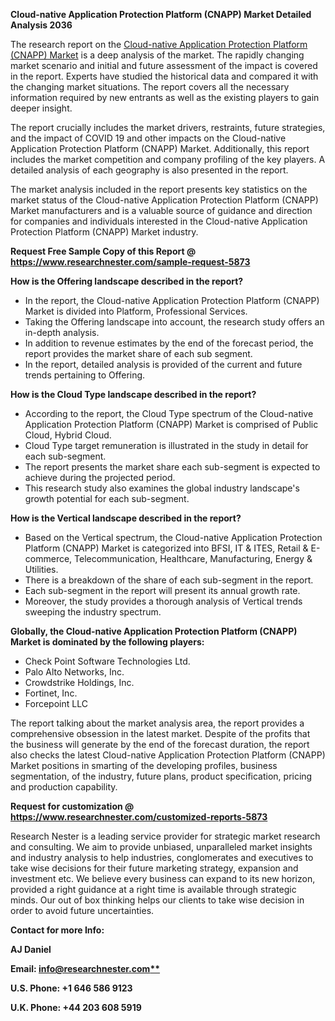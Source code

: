 ﻿**Cloud-native Application Protection Platform (CNAPP) Market Detailed Analysis 2036** 

The research report on the [Cloud-native Application Protection Platform (CNAPP) Market](https://www.researchnester.com/reports/cloud-native-application-protection-market/5873) is a deep analysis of the market. The rapidly changing market scenario and initial and future assessment of the impact is covered in the report. Experts have studied the historical data and compared it with the changing market situations. The report covers all the necessary information required by new entrants as well as the existing players to gain deeper insight.

The report crucially includes the market drivers, restraints, future strategies, and the impact of COVID 19 and other impacts on the Cloud-native Application Protection Platform (CNAPP) Market. Additionally, this report includes the market competition and company profiling of the key players. A detailed analysis of each geography is also presented in the report.

The market analysis included in the report presents key statistics on the market status of the Cloud-native Application Protection Platform (CNAPP) Market manufacturers and is a valuable source of guidance and direction for companies and individuals interested in the Cloud-native Application Protection Platform (CNAPP) Market industry.

**Request Free Sample Copy of this Report @ <https://www.researchnester.com/sample-request-5873>** 

**How is the Offering landscape described in the report?**

- In the report, the Cloud-native Application Protection Platform (CNAPP) Market is divided into Platform, Professional Services.
- Taking the Offering landscape into account, the research study offers an in-depth analysis.
- In addition to revenue estimates by the end of the forecast period, the report provides the market share of each sub segment.
- In the report, detailed analysis is provided of the current and future trends pertaining to Offering.

**How is the Cloud Type landscape described in the report?** 

- According to the report, the Cloud Type spectrum of the Cloud-native Application Protection Platform (CNAPP) Market is comprised of Public Cloud, Hybrid Cloud.
- Cloud Type target remuneration is illustrated in the study in detail for each sub-segment.
- The report presents the market share each sub-segment is expected to achieve during the projected period.
- This research study also examines the global industry landscape's growth potential for each sub-segment.

**How is the Vertical landscape described in the report?** 

- Based on the Vertical spectrum, the Cloud-native Application Protection Platform (CNAPP) Market is categorized into BFSI, IT & ITES, Retail & E-commerce, Telecommunication, Healthcare, Manufacturing, Energy & Utilities.
- There is a breakdown of the share of each sub-segment in the report.
- Each sub-segment in the report will present its annual growth rate.
- Moreover, the study provides a thorough analysis of Vertical trends sweeping the industry spectrum.

**Globally, the Cloud-native Application Protection Platform (CNAPP) Market is dominated by the following players:**

- Check Point Software Technologies Ltd.
- Palo Alto Networks, Inc.
- Crowdstrike Holdings, Inc.
- Fortinet, Inc.
- Forcepoint LLC

The report talking about the market analysis area, the report provides a comprehensive obsession in the latest market. Despite of the profits that the business will generate by the end of the forecast duration, the report also checks the latest Cloud-native Application Protection Platform (CNAPP) Market positions in smarting of the developing profiles, business segmentation, of the industry, future plans, product specification, pricing and production capability. 

**Request for customization @ <https://www.researchnester.com/customized-reports-5873>** 

Research Nester is a leading service provider for strategic market research and consulting. We aim to provide unbiased, unparalleled market insights and industry analysis to help industries, conglomerates and executives to take wise decisions for their future marketing strategy, expansion and investment etc. We believe every business can expand to its new horizon, provided a right guidance at a right time is available through strategic minds. Our out of box thinking helps our clients to take wise decision in order to avoid future uncertainties.

**Contact for more Info:**

**AJ Daniel**

**Email: [info@researchnester.com**](mailto:info@researchnester.com)**

**U.S. Phone: +1 646 586 9123** 

**U.K. Phone: +44 203 608 5919**

